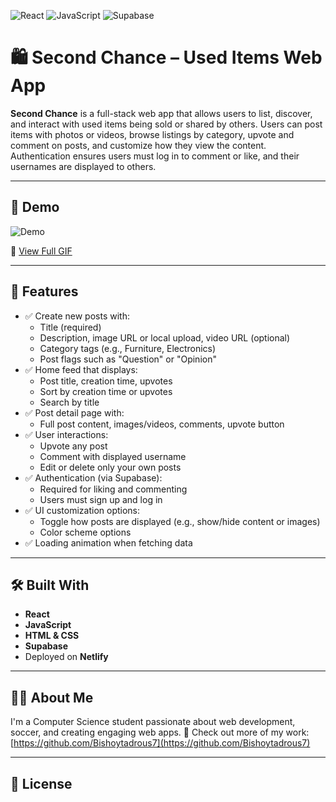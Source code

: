 ![React](https://img.shields.io/badge/react-%2361DAFB.svg?logo=react&logoColor=black) ![JavaScript](https://img.shields.io/badge/javascript-%23F7DF1E.svg?logo=javascript&logoColor=black) ![Supabase](https://img.shields.io/badge/supabase-3FCF8E.svg?logo=supabase&logoColor=white)

# 🛍️ Second Chance – Used Items Web App

**Second Chance** is a full-stack web app that allows users to list, discover, and interact with used items being sold or shared by others. Users can post items with photos or videos, browse listings by category, upvote and comment on posts, and customize how they view the content. Authentication ensures users must log in to comment or like, and their usernames are displayed to others.

---

## 🎥 Demo

![Demo](https://i.imgur.com/qLipWmU.gif)

🔗 [View Full GIF](https://i.imgur.com/qLipWmU.gif)

---

## 🚀 Features

- ✅ Create new posts with:
  - Title (required)
  - Description, image URL or local upload, video URL (optional)
  - Category tags (e.g., Furniture, Electronics)
  - Post flags such as "Question" or "Opinion"
- ✅ Home feed that displays:
  - Post title, creation time, upvotes
  - Sort by creation time or upvotes
  - Search by title
- ✅ Post detail page with:
  - Full post content, images/videos, comments, upvote button
- ✅ User interactions:
  - Upvote any post
  - Comment with displayed username
  - Edit or delete only your own posts
- ✅ Authentication (via Supabase):
  - Required for liking and commenting
  - Users must sign up and log in
- ✅ UI customization options:
  - Toggle how posts are displayed (e.g., show/hide content or images)
  - Color scheme options
- ✅ Loading animation when fetching data

---

## 🛠️ Built With

- **React** 
- **JavaScript**
- **HTML & CSS**
- **Supabase**
- Deployed on **Netlify**

---

## 🙋‍♂️ About Me

I'm a Computer Science student passionate about web development, soccer, and creating engaging web apps.
🔗 Check out more of my work: [https://github.com/Bishoytadrous7](https://github.com/Bishoytadrous7)

---

## 📄 License


